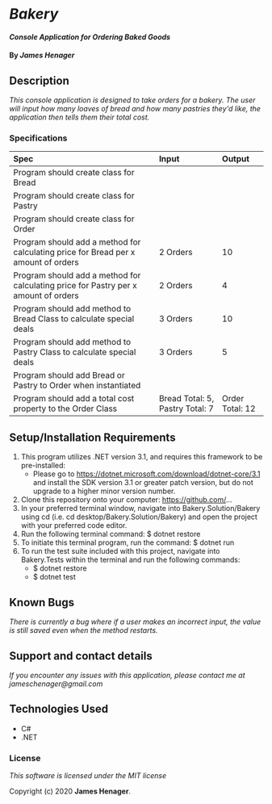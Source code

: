 # _Bakery_

#### _Console Application for Ordering Baked Goods_

#### By _**James Henager**_

## Description

_This console application is designed to take orders for a bakery. The user will input how many loaves of bread and how many pastries they'd like, the application then tells them their total cost._

### Specifications
| Spec | Input | Output |
| :-------------     | :------------- | :------------- |
|Program should create class for Bread |  |  |  
|Program should create class for Pastry  |  |  |  
|Program should create class for Order  |  |  |  
|Program should add a method for calculating price for Bread per x amount of orders | 2 Orders | 10 |  
|Program should add a method for calculating price for Pastry per x amount of orders| 2 Orders | 4 |  
|Program should add method to Bread Class to calculate special deals| 3 Orders | 10 |  
|Program should add method to Pastry Class to calculate special deals| 3 Orders | 5 |  
|Program should add Bread or Pastry to Order when instantiated|  |  |  
|Program should add a total cost property to the Order Class  | Bread Total: 5, Pastry Total: 7 | Order Total: 12 |  


## Setup/Installation Requirements

1. This program utilizes .NET version 3.1, and requires this framework to be pre-installed:
    * Please go to https://dotnet.microsoft.com/download/dotnet-core/3.1 and install the SDK   version 3.1 or greater patch version, but do not upgrade to a higher minor version number.
2. Clone this repository onto your computer: https://github.com/...
3. In your preferred terminal window, navigate into Bakery.Solution/Bakery using cd (i.e. cd desktop/Bakery.Solution/Bakery) and open the project with your preferred code editor.
4. Run the following terminal command: $ dotnet restore
5. To initiate this terminal program, run the command: $ dotnet run
6. To run the test suite included with this project, navigate into Bakery.Tests within the terminal and run the following commands:
    * $ dotnet restore
    * $ dotnet test


## Known Bugs

_There is currently a bug where if a user makes an incorrect input, the value is still saved even when the method restarts._

## Support and contact details

_If you encounter any issues with this application, please contact me at jameschenager@gmail.com_

## Technologies Used

- C#
- .NET

### License

_This software is licensed under the MIT license_

Copyright (c) 2020 **James Henager**.